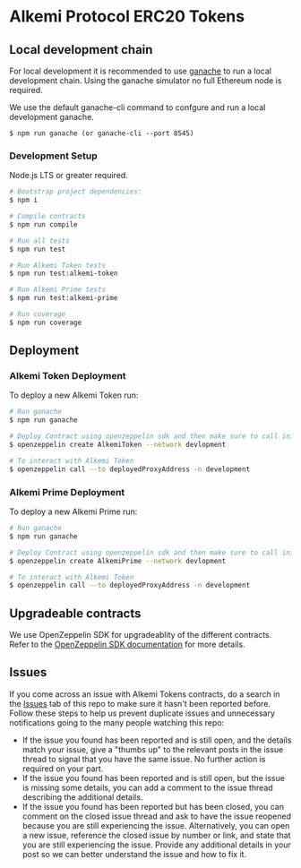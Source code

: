 # Alkemi Protocol ERC20 Tokens

## Local development chain

For local development it is recommended to use 
[ganache](http://truffleframework.com/ganache/) to run a local development 
chain. Using the ganache simulator no full Ethereum node is required.

We use the default ganache-cli command to confgure and run a local 
development ganache.

    $ npm run ganache (or ganache-cli --port 8545)

### Development Setup

Node.js LTS or greater required.

```bash
# Bootstrap project dependencies:
$ npm i

# Compile contracts
$ npm run compile

# Run all tests
$ npm run test

# Run Alkemi Token tests
$ npm run test:alkemi-token

# Run Alkemi Prime tests
$ npm run test:alkemi-prime

# Run coverage
$ npm run coverage
```

## Deployment

### Alkemi Token Deployment

To deploy a new Alkemi Token run:

```bash
# Run ganache
$ npm run ganache

# Deploy Contract using openzeppelin sdk and then make sure to call initialize(_sender: address) function
$ openzeppelin create AlkemiToken --network devlopment

# To interact with Alkemi Token
$ openzeppelin call --to deployedProxyAddress -n development
```

### Alkemi Prime Deployment

To deploy a new Alkemi Prime run:

```bash
# Run ganache
$ npm run ganache

# Deploy Contract using openzeppelin sdk and then make sure to call initialize(_sender: address) function
$ openzeppelin create AlkemiPrime --network devlopment

# To interact with Alkemi Token
$ openzeppelin call --to deployedProxyAddress -n development
```

## Upgradeable contracts

We use OpenZeppelin SDK for upgradeablity of the different contracts.
Refer to the [OpenZeppelin SDK documentation](https://docs.openzeppelin.com/sdk/2.5/) 
for more details.

## Issues

If you come across an issue with Alkemi Tokens contracts, do a search in the [Issues](https://bitbucket.org/project-alkemi/alkemi-tokens-contracts/issues) tab of this repo to make sure it hasn't been reported before. Follow these steps to help us prevent duplicate issues and unnecessary notifications going to the many people watching this repo:

- If the issue you found has been reported and is still open, and the details match your issue, give a "thumbs up" to the relevant posts in the issue thread to signal that you have the same issue. No further action is required on your part.
- If the issue you found has been reported and is still open, but the issue is missing some details, you can add a comment to the issue thread describing the additional details.
- If the issue you found has been reported but has been closed, you can comment on the closed issue thread and ask to have the issue reopened because you are still experiencing the issue. Alternatively, you can open a new issue, reference the closed issue by number or link, and state that you are still experiencing the issue. Provide any additional details in your post so we can better understand the issue and how to fix it.

